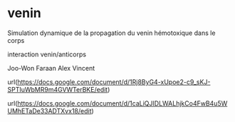 # venin 
Simulation dynamique de la propagation du venin hémotoxique dans le corps

interaction venin/anticorps

Joo-Won Faraan Alex Vincent


url(https://docs.google.com/document/d/1Rj8ByG4-xUpoe2-c9_sKJ-SPTIuWbMR9m4GVWTerBKE/edit)

url(https://docs.google.com/document/d/1caLiQJIDLWALhjkCo4FwB4u5WUMhETaDe33ADTXvx18/edit)
